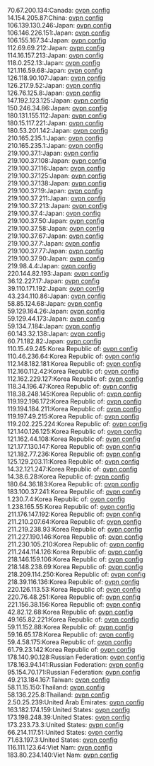 70.67.200.134:Canada: [ovpn config](vpn/70_67_200_134.ovpn)  
14.154.205.87:China: [ovpn config](vpn/14_154_205_87.ovpn)  
106.139.130.246:Japan: [ovpn config](vpn/106_139_130_246.ovpn)  
106.146.226.151:Japan: [ovpn config](vpn/106_146_226_151.ovpn)  
106.155.167.34:Japan: [ovpn config](vpn/106_155_167_34.ovpn)  
112.69.69.212:Japan: [ovpn config](vpn/112_69_69_212.ovpn)  
114.16.157.213:Japan: [ovpn config](vpn/114_16_157_213.ovpn)  
118.0.252.13:Japan: [ovpn config](vpn/118_0_252_13.ovpn)  
121.116.59.68:Japan: [ovpn config](vpn/121_116_59_68.ovpn)  
126.118.90.107:Japan: [ovpn config](vpn/126_118_90_107.ovpn)  
126.217.9.52:Japan: [ovpn config](vpn/126_217_9_52.ovpn)  
126.76.125.8:Japan: [ovpn config](vpn/126_76_125_8.ovpn)  
147.192.123.125:Japan: [ovpn config](vpn/147_192_123_125.ovpn)  
150.246.34.86:Japan: [ovpn config](vpn/150_246_34_86.ovpn)  
180.131.155.112:Japan: [ovpn config](vpn/180_131_155_112.ovpn)  
180.15.117.221:Japan: [ovpn config](vpn/180_15_117_221.ovpn)  
180.53.201.142:Japan: [ovpn config](vpn/180_53_201_142.ovpn)  
210.165.235.1:Japan: [ovpn config](vpn/210_165_235_1.ovpn)  
210.165.235.1:Japan: [ovpn config](vpn/210_165_235_1.ovpn)  
219.100.37.1:Japan: [ovpn config](vpn/219_100_37_1.ovpn)  
219.100.37.108:Japan: [ovpn config](vpn/219_100_37_108.ovpn)  
219.100.37.116:Japan: [ovpn config](vpn/219_100_37_116.ovpn)  
219.100.37.125:Japan: [ovpn config](vpn/219_100_37_125.ovpn)  
219.100.37.138:Japan: [ovpn config](vpn/219_100_37_138.ovpn)  
219.100.37.19:Japan: [ovpn config](vpn/219_100_37_19.ovpn)  
219.100.37.211:Japan: [ovpn config](vpn/219_100_37_211.ovpn)  
219.100.37.213:Japan: [ovpn config](vpn/219_100_37_213.ovpn)  
219.100.37.4:Japan: [ovpn config](vpn/219_100_37_4.ovpn)  
219.100.37.50:Japan: [ovpn config](vpn/219_100_37_50.ovpn)  
219.100.37.58:Japan: [ovpn config](vpn/219_100_37_58.ovpn)  
219.100.37.67:Japan: [ovpn config](vpn/219_100_37_67.ovpn)  
219.100.37.7:Japan: [ovpn config](vpn/219_100_37_7.ovpn)  
219.100.37.77:Japan: [ovpn config](vpn/219_100_37_77.ovpn)  
219.100.37.90:Japan: [ovpn config](vpn/219_100_37_90.ovpn)  
219.98.4.4:Japan: [ovpn config](vpn/219_98_4_4.ovpn)  
220.144.82.193:Japan: [ovpn config](vpn/220_144_82_193.ovpn)  
36.12.227.17:Japan: [ovpn config](vpn/36_12_227_17.ovpn)  
39.110.171.192:Japan: [ovpn config](vpn/39_110_171_192.ovpn)  
43.234.110.86:Japan: [ovpn config](vpn/43_234_110_86.ovpn)  
58.85.124.68:Japan: [ovpn config](vpn/58_85_124_68.ovpn)  
59.129.164.26:Japan: [ovpn config](vpn/59_129_164_26.ovpn)  
59.129.44.173:Japan: [ovpn config](vpn/59_129_44_173.ovpn)  
59.134.7.184:Japan: [ovpn config](vpn/59_134_7_184.ovpn)  
60.143.32.138:Japan: [ovpn config](vpn/60_143_32_138.ovpn)  
60.71.182.82:Japan: [ovpn config](vpn/60_71_182_82.ovpn)  
110.15.49.245:Korea Republic of: [ovpn config](vpn/110_15_49_245.ovpn)  
110.46.236.64:Korea Republic of: [ovpn config](vpn/110_46_236_64.ovpn)  
112.148.182.181:Korea Republic of: [ovpn config](vpn/112_148_182_181.ovpn)  
112.160.112.42:Korea Republic of: [ovpn config](vpn/112_160_112_42.ovpn)  
112.162.229.127:Korea Republic of: [ovpn config](vpn/112_162_229_127.ovpn)  
118.34.196.47:Korea Republic of: [ovpn config](vpn/118_34_196_47.ovpn)  
118.38.248.145:Korea Republic of: [ovpn config](vpn/118_38_248_145.ovpn)  
119.192.196.172:Korea Republic of: [ovpn config](vpn/119_192_196_172.ovpn)  
119.194.184.211:Korea Republic of: [ovpn config](vpn/119_194_184_211.ovpn)  
119.197.49.215:Korea Republic of: [ovpn config](vpn/119_197_49_215.ovpn)  
119.202.225.224:Korea Republic of: [ovpn config](vpn/119_202_225_224.ovpn)  
121.140.126.125:Korea Republic of: [ovpn config](vpn/121_140_126_125.ovpn)  
121.162.44.108:Korea Republic of: [ovpn config](vpn/121_162_44_108.ovpn)  
121.177.130.147:Korea Republic of: [ovpn config](vpn/121_177_130_147.ovpn)  
121.182.77.236:Korea Republic of: [ovpn config](vpn/121_182_77_236.ovpn)  
125.129.203.11:Korea Republic of: [ovpn config](vpn/125_129_203_11.ovpn)  
14.32.121.247:Korea Republic of: [ovpn config](vpn/14_32_121_247.ovpn)  
14.38.6.28:Korea Republic of: [ovpn config](vpn/14_38_6_28.ovpn)  
180.64.36.183:Korea Republic of: [ovpn config](vpn/180_64_36_183.ovpn)  
183.100.37.241:Korea Republic of: [ovpn config](vpn/183_100_37_241.ovpn)  
1.230.7.4:Korea Republic of: [ovpn config](vpn/1_230_7_4.ovpn)  
1.238.165.55:Korea Republic of: [ovpn config](vpn/1_238_165_55.ovpn)  
211.176.147.192:Korea Republic of: [ovpn config](vpn/211_176_147_192.ovpn)  
211.210.207.64:Korea Republic of: [ovpn config](vpn/211_210_207_64.ovpn)  
211.219.238.93:Korea Republic of: [ovpn config](vpn/211_219_238_93.ovpn)  
211.227.190.146:Korea Republic of: [ovpn config](vpn/211_227_190_146.ovpn)  
211.230.105.210:Korea Republic of: [ovpn config](vpn/211_230_105_210.ovpn)  
211.244.114.126:Korea Republic of: [ovpn config](vpn/211_244_114_126.ovpn)  
218.146.159.106:Korea Republic of: [ovpn config](vpn/218_146_159_106.ovpn)  
218.148.238.69:Korea Republic of: [ovpn config](vpn/218_148_238_69.ovpn)  
218.209.114.250:Korea Republic of: [ovpn config](vpn/218_209_114_250.ovpn)  
218.39.116.136:Korea Republic of: [ovpn config](vpn/218_39_116_136.ovpn)  
220.126.113.53:Korea Republic of: [ovpn config](vpn/220_126_113_53.ovpn)  
220.76.48.251:Korea Republic of: [ovpn config](vpn/220_76_48_251.ovpn)  
221.156.38.156:Korea Republic of: [ovpn config](vpn/221_156_38_156.ovpn)  
42.82.12.68:Korea Republic of: [ovpn config](vpn/42_82_12_68.ovpn)  
49.165.82.221:Korea Republic of: [ovpn config](vpn/49_165_82_221.ovpn)  
59.11.152.88:Korea Republic of: [ovpn config](vpn/59_11_152_88.ovpn)  
59.16.65.178:Korea Republic of: [ovpn config](vpn/59_16_65_178.ovpn)  
59.4.58.175:Korea Republic of: [ovpn config](vpn/59_4_58_175.ovpn)  
61.79.23.142:Korea Republic of: [ovpn config](vpn/61_79_23_142.ovpn)  
178.140.90.128:Russian Federation: [ovpn config](vpn/178_140_90_128.ovpn)  
178.163.94.141:Russian Federation: [ovpn config](vpn/178_163_94_141.ovpn)  
95.154.70.171:Russian Federation: [ovpn config](vpn/95_154_70_171.ovpn)  
49.213.184.167:Taiwan: [ovpn config](vpn/49_213_184_167.ovpn)  
58.11.15.150:Thailand: [ovpn config](vpn/58_11_15_150.ovpn)  
58.136.225.8:Thailand: [ovpn config](vpn/58_136_225_8.ovpn)  
2.50.25.239:United Arab Emirates: [ovpn config](vpn/2_50_25_239.ovpn)  
163.182.174.159:United States: [ovpn config](vpn/163_182_174_159.ovpn)  
173.198.248.39:United States: [ovpn config](vpn/173_198_248_39.ovpn)  
173.233.73.3:United States: [ovpn config](vpn/173_233_73_3.ovpn)  
66.214.117.51:United States: [ovpn config](vpn/66_214_117_51.ovpn)  
71.63.197.3:United States: [ovpn config](vpn/71_63_197_3.ovpn)  
116.111.123.64:Viet Nam: [ovpn config](vpn/116_111_123_64.ovpn)  
183.80.234.140:Viet Nam: [ovpn config](vpn/183_80_234_140.ovpn)  
